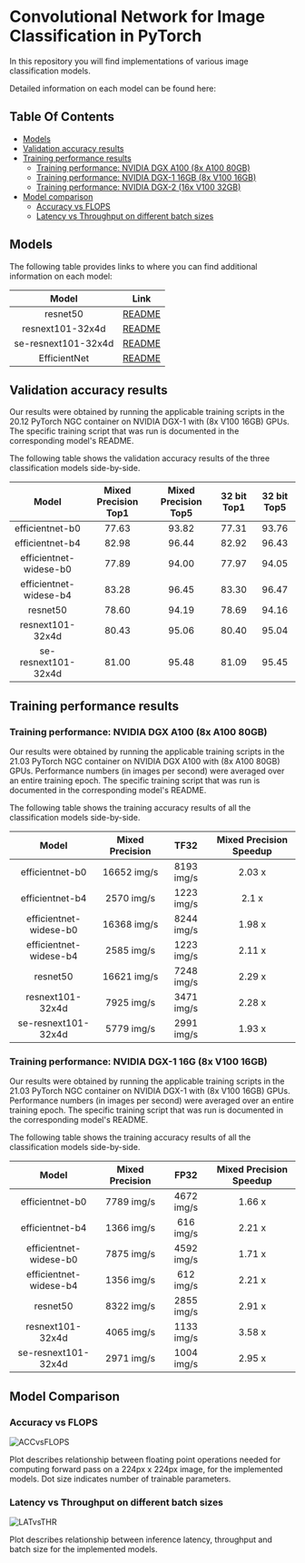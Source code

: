 # Convolutional Network for Image Classification in PyTorch

In this repository you will find implementations of various image classification models.

Detailed information on each model can be found here:

## Table Of Contents

* [Models](#models)
* [Validation accuracy results](#validation-accuracy-results)
* [Training performance results](#training-performance-results)
  * [Training performance: NVIDIA DGX A100 (8x A100 80GB)](#training-performance-nvidia-dgx-a100-8x-a100-80gb)
  * [Training performance: NVIDIA DGX-1 16GB (8x V100 16GB)](#training-performance-nvidia-dgx-1-16gb-8x-v100-16gb)
  * [Training performance: NVIDIA DGX-2 (16x V100 32GB)](#training-performance-nvidia-dgx-2-16x-v100-32gb)
* [Model comparison](#model-comparison)
  * [Accuracy vs FLOPS](#accuracy-vs-flops)
  * [Latency vs Throughput on different batch sizes](#latency-vs-throughput-on-different-batch-sizes)

## Models

The following table provides links to where you can find additional information on each model:

| **Model** | **Link**|
|:-:|:-:|
| resnet50 | [README](./resnet50v1.5/README.md) |
| resnext101-32x4d | [README](./resnext101-32x4d/README.md) |
| se-resnext101-32x4d | [README](./se-resnext101-32x4d/README.md) |
| EfficientNet | [README](./efficientnet/README.md) |

## Validation accuracy results

Our results were obtained by running the applicable
training scripts in the 20.12 PyTorch NGC container
on NVIDIA DGX-1 with (8x V100 16GB) GPUs.
The specific training script that was run is documented
in the corresponding model's README.


The following table shows the validation accuracy results of the
three classification models side-by-side.

|       **Model**        | **Mixed Precision Top1** | **Mixed Precision Top5** | **32 bit Top1** | **32 bit Top5** |
|:----------------------:|:------------------------:|:------------------------:|:---------------:|:---------------:|
|    efficientnet-b0     |          77.63           |          93.82           |      77.31      |      93.76      |
|    efficientnet-b4     |          82.98           |          96.44           |      82.92      |      96.43      |
| efficientnet-widese-b0 |          77.89           |          94.00           |      77.97      |      94.05      |
| efficientnet-widese-b4 |          83.28           |          96.45           |      83.30      |      96.47      |
|        resnet50        |          78.60           |          94.19           |      78.69      |      94.16      |
|    resnext101-32x4d    |          80.43           |          95.06           |      80.40      |      95.04      |
|  se-resnext101-32x4d   |          81.00           |          95.48           |      81.09      |      95.45      |


## Training performance results

### Training performance: NVIDIA DGX A100 (8x A100 80GB)


Our results were obtained by running the applicable
training scripts in the 21.03 PyTorch NGC container
on NVIDIA DGX A100 with (8x A100 80GB) GPUs.
Performance numbers (in images per second)
were averaged over an entire training epoch.
The specific training script that was run is documented
in the corresponding model's README.

The following table shows the training accuracy results of
all the classification models side-by-side.

|       **Model**        | **Mixed Precision** |  **TF32**  | **Mixed Precision Speedup** |
|:----------------------:|:-------------------:|:----------:|:---------------------------:|
|    efficientnet-b0     |     16652 img/s     | 8193 img/s |           2.03 x            |
|    efficientnet-b4     |     2570 img/s      | 1223 img/s |            2.1 x            |
| efficientnet-widese-b0 |     16368 img/s     | 8244 img/s |           1.98 x            |
| efficientnet-widese-b4 |     2585 img/s      | 1223 img/s |           2.11 x            |
|        resnet50        |     16621 img/s     | 7248 img/s |           2.29 x            |
|    resnext101-32x4d    |     7925 img/s      | 3471 img/s |           2.28 x            |
|  se-resnext101-32x4d   |     5779 img/s      | 2991 img/s |           1.93 x            |

### Training performance: NVIDIA DGX-1 16G (8x V100 16GB)

Our results were obtained by running the applicable
training scripts in the 21.03 PyTorch NGC container
on NVIDIA DGX-1 with (8x V100 16GB) GPUs.
Performance numbers (in images per second)
were averaged over an entire training epoch.
The specific training script that was run is documented
in the corresponding model's README.

The following table shows the training accuracy results of all the
classification models side-by-side.

|       **Model**        | **Mixed Precision** |  **FP32**  | **Mixed Precision Speedup** |
|:----------------------:|:-------------------:|:----------:|:---------------------------:|
|    efficientnet-b0     |     7789 img/s      | 4672 img/s |           1.66 x            |
|    efficientnet-b4     |     1366 img/s      | 616 img/s  |           2.21 x            |
| efficientnet-widese-b0 |     7875 img/s      | 4592 img/s |           1.71 x            |
| efficientnet-widese-b4 |     1356 img/s      | 612 img/s  |           2.21 x            |
|        resnet50        |     8322 img/s      | 2855 img/s |           2.91 x            |
|    resnext101-32x4d    |     4065 img/s      | 1133 img/s |           3.58 x            |
|  se-resnext101-32x4d   |     2971 img/s      | 1004 img/s |           2.95 x            |

## Model Comparison

### Accuracy vs FLOPS
![ACCvsFLOPS](./img/ACCvsFLOPS.png)

Plot describes relationship between floating point operations
needed for computing forward pass on a 224px x 224px image, 
for the implemented models.
Dot size indicates number of trainable parameters.

### Latency vs Throughput on different batch sizes
![LATvsTHR](./img/LATvsTHR.png)

Plot describes relationship between
inference latency, throughput and batch size
for the implemented models.
